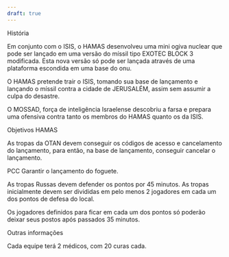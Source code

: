 ```yaml
---
draft: true
---
```


História


Em conjunto com o ISIS, o HAMAS desenvolveu uma mini ogiva nuclear que pode ser lançado em uma versão do míssil tipo EXOTEC BLOCK 3 modificada. Esta nova versão só pode ser lançada através de uma plataforma escondida em uma base do onu.

O HAMAS pretende trair o ISIS, tomando sua base de lançamento e lançando o míssil contra a cidade de JERUSALÉM, assim sem assumir a culpa do desastre.

O MOSSAD, força de inteligência Israelense descobriu a farsa e prepara uma ofensiva contra tanto os membros do HAMAS quanto os da ISIS.



Objetivos
HAMAS

As tropas da OTAN devem conseguir os códigos de acesso e cancelamento do lançamento, para então, na base de lançamento, conseguir cancelar o lançamento.


PCC
Garantir o lançamento do foguete.

As tropas Russas devem defender os pontos por 45 minutos. As tropas inicialmente devem ser divididas em pelo menos 2 jogadores em cada um dos pontos de defesa do local.


Os jogadores definidos para ficar em cada um dos pontos só poderão deixar seus postos após passados 35 minutos.


Outras informações

Cada equipe terá 2 médicos, com 20 curas cada.
